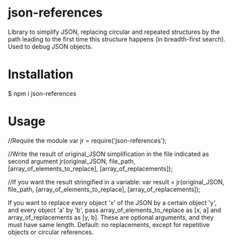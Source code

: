 # json-references

Library to simplify JSON, replacing circular and repeated structures by the path leading to the first time this structure happens (in breadth-first search). Used to debug JSON objects.


# Installation

$ npm i json-references


# Usage 

//Require the module
var jr = require('json-references');

//Write the result of original_JSON simplification in the file indicated as second argument
jr(original_JSON, file_path, [array_of_elements_to_replace], [array_of_replacements]);

//If you want the result stringified in a variable:
var result = jr(original_JSON, file_path, [array_of_elements_to_replace], [array_of_replacements]);

If you want to replace every object 'x' of the JSON by a certain object 'y', and every object 'a' by 'b', pass array_of_elements_to_replace as [x, a] and array_of_replacements as [y, b]. These are optional arguments, and they must have same length. Default: no replacements, except for repetitive objects or circular references. 



